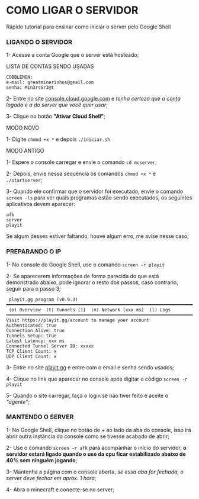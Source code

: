 # COMO LIGAR O SERVIDOR

Rápido tutorial para ensinar como iniciar o server pelo Google Shell

### LIGANDO O SERVIDOR

1- Acesse a conta Google que o server está hosteado;

LISTA DE CONTAS SENDO USADAS
```
COBBLEMON:
e-mail: greatminerinhos@gmail.com 
senha: M1n3rsGr3@t
```

2- Entre no site [console.cloud.google.com](https://console.cloud.google.com/) e *tenha certeza que a conta logada é a do server que você quer usar*;

3- Clique no botão **"Ativar Cloud Shell"**;

MODO NOVO

1- Digite `chmod +x *` e depois `./iniciar.sh`

MODO ANTIGO

1- Espere o console carregar e envie o comando `cd mcserver`;

2- Depois, envie nessa sequência os comandos `chmod +x *` e `./startserver`;

3- Quando ele confirmar que o servidor foi executado, envie o comando `screen -ls` para ver quais programas estão sendo executados, os seguintes aplicativos devem aparecer:
```
afk
server
playit
```
Se algum desses estiver faltando, houve algum erro, me avise nesse caso;

### PREPARANDO O IP

1- No console do Google Shell, use o comando `screen -r playit`

2- Se aparecerem informações de forma parecida do que está demonstrado abaixo, pode ignorar o resto dos passos, caso contrario, seguir para o passo 3; 
```
 playit.gg program (v0.9.3)                                                                                                                                                                                                                 
━━━━━━━━━━━━━━━━━━━━━━━━━━━━━━━━━━━━━━━━━━━━━━━━━━━━━━━━━━━━━━━━━━━━━━━━━━━━
 (o) Overview  (t) Tunnels [1]  (n) Network [xxx ms]  (l) Logs                                                                                                                                                                                
════════════════════════════════════════════════════════════════════════════
Visit https://playit.gg/account to manage your account
Authenticated: true
Connection Alive: true
Tunnels Setup: true
Latest Latency: xxx ms
Connected Tunnel Server ID: xxxxx
TCP Client Count: x
UDP Client Count: x 
```
3- Entre no site [playit.gg](https://playit.gg/account/) e entre com o email e senha sendo usados;

4- Clique no link que aparecer no console após digitar o código `screen -r playit`

5- Quando o site carregar, faça o login se não tiver feito e aceite o *"agente"*;

### MANTENDO O SERVER

1- No Google Shell, clique no botão de + ao lado da aba do console, isso irá abrir outra instância do console como se tivesse acabado de abrir;

2- Use o comando `screen -r afk` para acompanhar o início do servidor, **o servidor estará ligado quando o uso da cpu ficar estabilizado abaixo de 40% sem ninguém jogando**;

3- Mantenha a página com o console aberta, *se essa aba for fechada, o server deve fechar em aprox. 1 hora*;

4- Abra o minecraft e conecte-se no server;
